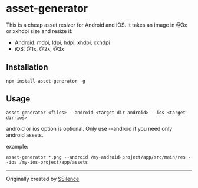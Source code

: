 asset-generator
===============

This is a cheap asset resizer for Android and iOS. It takes an image in @3x or xxhdpi size and resize it:
* Android: mdpi, ldpi, hdpi, xhdpi, xxhdpi
* iOS: @1x, @2x, @3x

## Installation

```
npm install asset-generator -g
```

## Usage

```
asset-generator <files> --android <target-dir-android> --ios <target-dir-ios>
```

android or ios option is optional. Only use --android if you need only android assets.

example:
```
asset-generator *.png --android /my-android-project/app/src/main/res --ios /my-ios-project/app/assets
```

---
Originally created by [SSilence](https://github.com/SSilence/asset-generator)